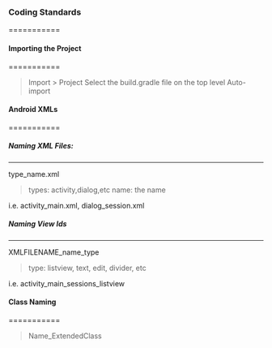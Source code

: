 ### Coding Standards
===========

#### Importing the Project
===========
> Import > Project
> Select the build.gradle file on the top level
> Auto-import

#### Android XMLs
===========
##### Naming XML Files:
-----------------------
type_name.xml

> types: activity,dialog,etc
> name: the name

i.e. activity\_main.xml, dialog\_session.xml

##### Naming View Ids
-----------------------
XMLFILENAME\_name\_type

> type: listview, text, edit, divider, etc

i.e. activity_main_sessions_listview

#### Class Naming
===========
> Name_ExtendedClass
